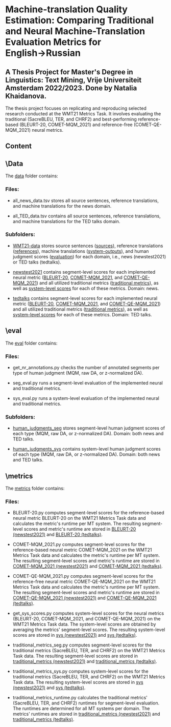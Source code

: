 <h1>Machine-translation Quality Estimation: Comparing Traditional and Neural Machine-Translation Evaluation Metrics for English→Russian</h1>

<h2>A Thesis Project for Master's Degree in Linguistics: Text Mining, Vrije Universiteit Amsterdam 2022/2023. Done by Natalia Khaidanova.</h2>
  
The thesis project focuses on replicating and reproducing selected research conducted at the WMT21 Metrics Task. It involves evaluating the traditional (SacreBLEU, TER, and CHRF2) and best-performing reference-based (BLEURT-20, COMET-MQM_2021) and reference-free (COMET-QE-MQM_2021) neural metrics.

<h2>Content</h2>

<h2>\Data</h2>

The [data](https://github.com/NataliaKhaidanova/MT_evaluation_metrics/tree/main/Data) folder contains:

<h3>Files:</h3>

- all_news_data.tsv stores all source sentences, reference translations, and machine translations for the news domain.  

- all_TED_data.tsv contains all source sentences, reference translations, and machine translations for the TED talks domain.  

<h3>Subfolders:</h3>

- [WMT21-data](https://github.com/NataliaKhaidanova/MT_evaluation_metrics/tree/main/Data/WMT21-data) stores source sentences ([sources](https://github.com/NataliaKhaidanova/MT_evaluation_metrics/tree/main/Data/WMT21-data/sources)), reference translations ([references](https://github.com/NataliaKhaidanova/MT_evaluation_metrics/tree/main/Data/WMT21-data/references)), machine translations ([system-outputs](https://github.com/NataliaKhaidanova/MT_evaluation_metrics/tree/main/Data/WMT21-data/system-outputs)), and human judgment scores ([evaluation](https://github.com/NataliaKhaidanova/MT_evaluation_metrics/tree/main/Data/WMT21-data/evaluation)) for each domain, i.e., news (newstest2021) or TED talks (tedtalks). 

- [newstest2021](https://github.com/NataliaKhaidanova/MT_evaluation_metrics/tree/main/Data/newstest2021) contains segment-level scores for each implemented neural metric ([BLEURT-20](https://github.com/NataliaKhaidanova/MT_evaluation_metrics/tree/main/Data/newstest2021/BLEURT-20), [COMET-MQM_2021](https://github.com/NataliaKhaidanova/MT_evaluation_metrics/tree/main/Data/newstest2021/COMET-MQM_2021), and [COMET-QE-MQM_2021](https://github.com/NataliaKhaidanova/MT_evaluation_metrics/tree/main/Data/newstest2021/COMET-QE-MQM_2021)) and all utilized traditional metrics ([traditional metrics](https://github.com/NataliaKhaidanova/MT_evaluation_metrics/tree/main/Data/newstest2021/traditional_metrics)), as well as [system-level scores](https://github.com/NataliaKhaidanova/MT_evaluation_metrics/tree/main/Data/newstest2021/sys) for each of these metrics. Domain: news. 

- [tedtalks](https://github.com/NataliaKhaidanova/MT_evaluation_metrics/tree/main/Data/tedtalks) contains segment-level scores for each implemented neural metric ([BLEURT-20](https://github.com/NataliaKhaidanova/MT_evaluation_metrics/tree/main/Data/tedtalks/BLEURT-20), [COMET-MQM_2021](https://github.com/NataliaKhaidanova/MT_evaluation_metrics/tree/main/Data/tedtalks/COMET-MQM_2021), and [COMET-QE-MQM_2021](https://github.com/NataliaKhaidanova/MT_evaluation_metrics/tree/main/Data/tedtalks/COMET-QE-MQM_2021)) and all utilized traditional metrics ([traditional metrics](https://github.com/NataliaKhaidanova/MT_evaluation_metrics/tree/main/Data/tedtalks/traditional_metrics)), as well as [system-level scores](https://github.com/NataliaKhaidanova/MT_evaluation_metrics/tree/main/Data/tedtalks/sys) for each of these metrics. Domain: TED talks. 

<h2>\eval</h2>

The [eval](https://github.com/NataliaKhaidanova/MT_evaluation_metrics/tree/main/eval) folder contains: 

<h3>Files:</h3>

- get_nr_annotations.py checks the number of annotated segments per type of human judgment (MQM, raw DA, or z-normalized DA). 

- seg_eval.py runs a segment-level evaluation of the implemented neural and traditional metrics. 

- sys_eval.py runs a system-level evaluation of the implemented neural and traditional metrics. 

<h3>Subfolders:</h3>

- [human_judgments_seg](https://github.com/NataliaKhaidanova/MT_evaluation_metrics/tree/main/eval/human_judgments_seg) stores segment-level human judgment scores of each type (MQM, raw DA, or z-normalized DA). Domain: both news and TED talks. 

- [human_judgments_sys](https://github.com/NataliaKhaidanova/MT_evaluation_metrics/tree/main/eval/human_judgments_sys) contains system-level human judgment scores of each type (MQM, raw DA, or z-normalized DA). Domain: both news and TED talks.

<h2>\metrics</h2>

The [metrics](https://github.com/NataliaKhaidanova/MT_evaluation_metrics/tree/main/metrics) folder contains: 

<h3>Files:</h3>

- BLEURT-20.py computes segment-level scores for the reference-based neural metric BLEURT-20 on the WMT21 Metrics Task data and calculates the metric's runtime per MT system. The resulting segment-level scores and metric's runtime are stored in [BLEURT-20 (newstest2021)](https://github.com/NataliaKhaidanova/MT_evaluation_metrics/tree/main/Data/newstest2021/BLEURT-20) and [BLEURT-20 (tedtalks)](https://github.com/NataliaKhaidanova/MT_evaluation_metrics/tree/main/Data/tedtalks/BLEURT-20). 

- COMET-MQM_2021.py computes segment-level scores for the reference-based neural metric COMET-MQM_2021 on the WMT21 Metrics Task data and calculates the metric's runtime per MT system. The resulting segment-level scores and metric's runtime are stored in [COMET-MQM_2021 (newstest2021)](https://github.com/NataliaKhaidanova/MT_evaluation_metrics/tree/main/Data/newstest2021/COMET-MQM_2021) and [COMET-MQM_2021 (tedtalks)](https://github.com/NataliaKhaidanova/MT_evaluation_metrics/tree/main/Data/tedtalks/COMET-MQM_2021). 
  
- COMET-QE-MQM_2021.py computes segment-level scores for the reference-free neural metric COMET-QE-MQM_2021 on the WMT21 Metrics Task data and calculates the metric's runtime per MT system. The resulting segment-level scores and metric's runtime are stored in [COMET-QE-MQM_2021 (newstest2021)](https://github.com/NataliaKhaidanova/MT_evaluation_metrics/tree/main/Data/newstest2021/COMET-QE-MQM_2021) and [COMET-QE-MQM_2021 (tedtalks)](https://github.com/NataliaKhaidanova/MT_evaluation_metrics/tree/main/Data/tedtalks/COMET-QE-MQM_2021).

- get_sys_scores.py computes system-level scores for the neural metrics (BLEURT-20, COMET-MQM_2021, and COMET-QE-MQM_2021) on the WMT21 Metrics Task data. The system-level scores are obtained by averaging the metrics' segment-level scores. The resulting system-level scores are stored in [sys (newstest2021)](https://github.com/NataliaKhaidanova/MT_evaluation_metrics/tree/main/Data/newstest2021/sys) and [sys (tedtalks)](https://github.com/NataliaKhaidanova/MT_evaluation_metrics/tree/main/Data/tedtalks/sys). 

- traditional_metrics_seg.py computes segment-level scores for the traditional metrics (SacreBLEU, TER, and CHRF2) on the WMT21 Metrics Task data. The resulting segment-level scores are stored in [traditional_metrics (newstest2021)](https://github.com/NataliaKhaidanova/MT_evaluation_metrics/tree/main/Data/newstest2021/traditional_metrics) and [traditional_metrics (tedtalks)](https://github.com/NataliaKhaidanova/MT_evaluation_metrics/tree/main/Data/tedtalks/traditional_metrics).

- traditional_metrics_sys.py computes system-level scores for the traditional metrics (SacreBLEU, TER, and CHRF2) on the WMT21 Metrics Task data. The resulting system-level scores are stored in [sys (newstest2021)](https://github.com/NataliaKhaidanova/MT_evaluation_metrics/tree/main/Data/newstest2021/sys) and [sys (tedtalks)](https://github.com/NataliaKhaidanova/MT_evaluation_metrics/tree/main/Data/tedtalks/sys). 

- traditional_metrics_runtime.py calculates the traditional metrics' (SacreBLEU, TER, and CHRF2) runtimes for segment-level evaluation. The runtimes are determined for all MT systems per domain. The metrics' runtimes are stored in [traditional_metrics (newstest2021)](https://github.com/NataliaKhaidanova/MT_evaluation_metrics/tree/main/Data/newstest2021/traditional_metrics) and [traditional_metrics (tedtalks)](https://github.com/NataliaKhaidanova/MT_evaluation_metrics/tree/main/Data/tedtalks/traditional_metrics).


